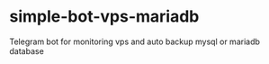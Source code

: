 # simple-bot-vps-mariadb

Telegram bot for monitoring vps and auto backup mysql or mariadb database
